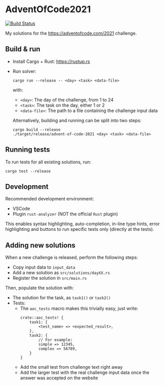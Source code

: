 # AdventOfCode2021

[![Build Status](https://img.shields.io/github/workflow/status/Finomnis/AdventOfCode2021/CI/main)](https://github.com/Finomnis/AdventOfCode2021/actions/workflows/ci.yml?query=branch:main)

My solutions for the https://adventofcode.com/2021 challenge.

## Build & run

- Install Cargo + Rust: https://rustup.rs
- Run solver:
  ```
  cargo run --release -- <day> <task> <data-file>
  ```
  with:
    - `<day>`: The day of the challenge, from 1 to 24
    - `<task>`: The task on the day, either 1 or 2
    - `<data-file>`: The path to a file containing the challenge input data

  Alternatively, building and running can be split into two steps:
  ```
  cargo build --release
  ./target/release/advent-of-code-2021 <day> <task> <data-file>
  ```

## Running tests

To run tests for all existing solutions, run:
```
cargo test --release
```

## Development

Recommended development environment:

- VSCode
- Plugin `rust-analyzer` (NOT the official `Rust` plugin)

This enables syntax highlighting, auto-completion, in-line type hints,
error highlighting and buttons to run specific tests only (directly at the tests).

## Adding new solutions

When a new challenge is released, perform the following steps:

- Copy input data to `input_data`
- Add a new solution as `src/solutions/dayXX.rs`
- Register the solution in `src/main.rs`

Then, populate the solution with:

- The solution for the task, as `task1()` or `task2()`
- Tests:
  - The `aoc_tests` macro makes this trivially easy,
    just write:
    ```
    crate::aoc_tests! {
        task1: {
            <test_name> => <expected_result>,
        },
        task2: {
            // For example:
            simple => 12345,
            complex => 56789,
        }
    }
    ```
  - Add the small test from challenge text right away
  - Add the larger test with the real challenge input data once the answer was accepted on the website
